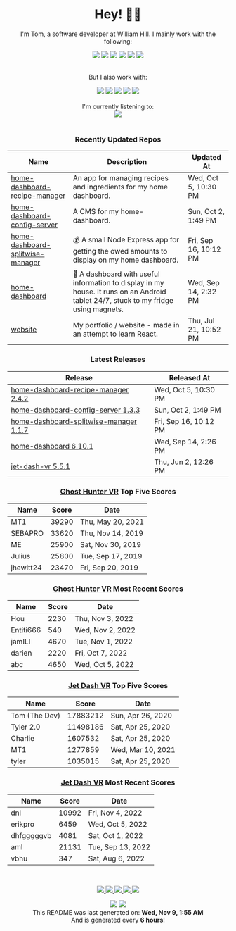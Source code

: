 <div align='center'>
  <h1>Hey! 👋🏻 </h1>
</div>

<div align='center'>
    <p>I'm Tom, a software developer at William Hill. I mainly work with the following:</p>
    <img src="https://img.shields.io/badge/Java-ED8B00?style=for-the-badge&logo=java&logoColor=white"/>
    <img src="https://img.shields.io/badge/JavaScript-323330?style=for-the-badge&logo=javascript&logoColor=F7DF1E" />
    <img src="https://img.shields.io/badge/Jest-C21325?style=for-the-badge&logo=jest&logoColor=white"/>
    <img src="https://img.shields.io/badge/Node.js-339933?style=for-the-badge&logo=nodedotjs&logoColor=white"/>
    <img src="https://img.shields.io/badge/React-20232A?style=for-the-badge&logo=react&logoColor=61DAFB" />
    <img src="https://img.shields.io/badge/storybook-FF4785?style=for-the-badge&logo=storybook&logoColor=white"/>
    <br></br>
    <p>But I also work with:</p>
    <img src="https://img.shields.io/badge/Amazon_AWS-FF9900?style=for-the-badge&logo=amazonaws&logoColor=white"/>
    <img src="https://img.shields.io/badge/Docker-2CA5E0?style=for-the-badge&logo=docker&logoColor=white"/>
    <img src="https://img.shields.io/badge/Python-3776AB?style=for-the-badge&logo=python&logoColor=white"/>
    <img src="https://img.shields.io/badge/Sass-CC6699?style=for-the-badge&logo=sass&logoColor=white"/>
    <img src="https://img.shields.io/badge/Unity-100000?style=for-the-badge&logo=unity&logoColor=white"/>
</div>

<br/>

<div align='center'>
I'm currently listening to: <br/><img src="https:&#x2F;&#x2F;spotify-github-profile.vercel.app&#x2F;api&#x2F;view?uid&#x3D;6uewucrtqgm5qi9s7vafweivn&amp;cover_image&#x3D;true&amp;theme&#x3D;natemoo-re"/>
</div>

<br/>

<div align='center'>

### Recently Updated Repos
| Name | Description | Updated At |
| ---- | ----------- | ---------- |
| [home-dashboard-recipe-manager](https:&#x2F;&#x2F;github.com&#x2F;iamtomhewitt&#x2F;home-dashboard-recipe-manager) | An app for managing recipes and ingredients for my home dashboard. | Wed, Oct 5, 10:30 PM |
| [home-dashboard-config-server](https:&#x2F;&#x2F;github.com&#x2F;iamtomhewitt&#x2F;home-dashboard-config-server) | A CMS for my home-dashboard. | Sun, Oct 2, 1:49 PM |
| [home-dashboard-splitwise-manager](https:&#x2F;&#x2F;github.com&#x2F;iamtomhewitt&#x2F;home-dashboard-splitwise-manager) | 💰 A small Node Express app for getting the owed amounts to display on my home dashboard. | Fri, Sep 16, 10:12 PM |
| [home-dashboard](https:&#x2F;&#x2F;github.com&#x2F;iamtomhewitt&#x2F;home-dashboard) | 🏡 A dashboard with useful information to display in my house. It runs on an Android tablet 24&#x2F;7, stuck to my fridge using magnets. | Wed, Sep 14, 2:32 PM |
| [website](https:&#x2F;&#x2F;github.com&#x2F;iamtomhewitt&#x2F;website) | My portfolio &#x2F; website - made in an attempt to learn React. | Thu, Jul 21, 10:52 PM |

### Latest Releases
| Release | Released At |
| ------- | ----------- |
| [home-dashboard-recipe-manager 2.4.2](https:&#x2F;&#x2F;github.com&#x2F;iamtomhewitt&#x2F;home-dashboard-recipe-manager&#x2F;releases&#x2F;tag&#x2F;2.4.2) | Wed, Oct 5, 10:30 PM | 
| [home-dashboard-config-server 1.3.3](https:&#x2F;&#x2F;github.com&#x2F;iamtomhewitt&#x2F;home-dashboard-config-server&#x2F;releases&#x2F;tag&#x2F;1.3.3) | Sun, Oct 2, 1:49 PM | 
| [home-dashboard-splitwise-manager 1.1.7](https:&#x2F;&#x2F;github.com&#x2F;iamtomhewitt&#x2F;home-dashboard-splitwise-manager&#x2F;releases&#x2F;tag&#x2F;1.1.7) | Fri, Sep 16, 10:12 PM | 
| [home-dashboard 6.10.1](https:&#x2F;&#x2F;github.com&#x2F;iamtomhewitt&#x2F;home-dashboard&#x2F;releases&#x2F;tag&#x2F;6.10.1) | Wed, Sep 14, 2:26 PM | 
| [jet-dash-vr 5.5.1](https:&#x2F;&#x2F;github.com&#x2F;iamtomhewitt&#x2F;jet-dash-vr&#x2F;releases&#x2F;tag&#x2F;5.5.1) | Thu, Jun 2, 12:26 PM | 

### [Ghost Hunter VR](https://play.google.com/store/apps/details?id=com.SwivelChairGames.VRPacman) Top Five Scores
| Name | Score | Date |
| ---- | ----------- | ---------- |
| MT1 | 39290 | Thu, May 20, 2021 |
| SEBAPRO | 33620 | Thu, Nov 14, 2019 |
| ME | 25900 | Sat, Nov 30, 2019 |
| Julius | 25800 | Tue, Sep 17, 2019 |
| jhewitt24 | 23470 | Fri, Sep 20, 2019 |

### [Ghost Hunter VR](https://play.google.com/store/apps/details?id=com.SwivelChairGames.VRPacman) Most Recent Scores
| Name | Score | Date |
| ---- | ----------- | ---------- |
| Hou | 2230 | Thu, Nov 3, 2022 |
| Entiti666 | 540 | Wed, Nov 2, 2022 |
| jamILI | 4670 | Tue, Nov 1, 2022 |
| darien | 2220 | Fri, Oct 7, 2022 |
| abc | 4650 | Wed, Oct 5, 2022 |

### [Jet Dash VR](https://play.google.com/store/apps/details?id=com.BlueRobotGames.JetDashVR&hl=en_GB&gl=US) Top Five Scores
| Name | Score | Date |
| ---- | ----------- | ---------- |
| Tom (The Dev) | 17883212 | Sun, Apr 26, 2020 |
| Tyler 2.0 | 11498186 | Sat, Apr 25, 2020 |
| Charlie | 1607532 | Sat, Apr 25, 2020 |
| MT1 | 1277859 | Wed, Mar 10, 2021 |
| tyler | 1035015 | Sat, Apr 25, 2020 |

### [Jet Dash VR](https://play.google.com/store/apps/details?id=com.BlueRobotGames.JetDashVR&hl=en_GB&gl=US) Most Recent Scores
| Name | Score | Date |
| ---- | ----------- | ---------- |
| dnl | 10992 | Fri, Nov 4, 2022 |
| erikpro | 6459 | Wed, Oct 5, 2022 |
| dhfgggggvb | 4081 | Sat, Oct 1, 2022 |
| aml | 21131 | Tue, Sep 13, 2022 |
| vbhu | 347 | Sat, Aug 6, 2022 |

</div>

<p/>
<br/>

<div align='center'>
  <a href="https://www.youtube.com/user/tomhewittification/videos?view_as=subscriber">
    <img src="https://img.shields.io/badge/YouTube-FF0000?style=for-the-badge&logo=youtube&logoColor=white" />
  </a>
  <a href="https://www.instagram.com/iamtomhewitt/">
    <img src="https://img.shields.io/badge/Instagram-E4405F?style=for-the-badge&logo=instagram&logoColor=white" />
  </a>
  <a href="https://www.linkedin.com/in/thomas-hewitt-ab7724a8/">
    <img src="https://img.shields.io/badge/LinkedIn-0077B5?style=for-the-badge&logo=linkedin&logoColor=white" />
  </a>
  <a href="https://iamtomhewitt.github.io/website/#/">
    <img src="https://img.shields.io/badge/website-000000?style=for-the-badge&logo=About.me&logoColor=white" />
  </a>
  <a href="https://stackoverflow.com/users/3002268/tom">
    <img src="https://img.shields.io/badge/reputation-2155-green?style=for-the-badge&logo=stackoverflow" />
  </a>
</div>

<p/>

<div align='center'>
  <img src="https://github.com/iamtomhewitt/iamtomhewitt/actions/workflows/build.yml/badge.svg" />
  <img src="https://visitor-badge.glitch.me/badge?page_id=iamtomhewitt.iamtomhewitt" />
</div>

<div align='center'>
This README was last generated on: <b>Wed, Nov 9, 1:55 AM</b>
<br/>
And is generated every <b>6 hours</b>!
</div>

